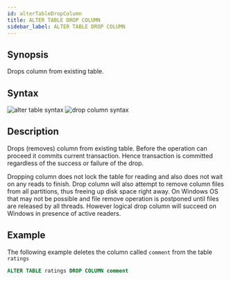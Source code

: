 ```yaml
---
id: alterTableDropColumn
title: ALTER TABLE DROP COLUMN
sidebar_label: ALTER TABLE DROP COLUMN
---
```

## Synopsis

Drops column from existing table.

## Syntax

![alter table syntax](assets/alter-table.svg)
![drop column syntax](assets/alter-table-drop-column.svg)

## Description

Drops (removes) column from existing table. Before the operation can proceed it commits current transaction. Hence transaction
is committed regardless of the success or failure of the drop.  

Dropping column does not lock the table for reading and also does not wait on any reads to finish. Drop column will also attempt to
remove column files from all partitions, thus freeing up disk space right away. On Windows OS that may not be possible and
file remove operation is postponed until files are released by all threads. However logical drop column will succeed on Windows in
presence of active readers.

## Example
The following example deletes the column called `comment` from the table `ratings`

```sql
ALTER TABLE ratings DROP COLUMN comment
```
